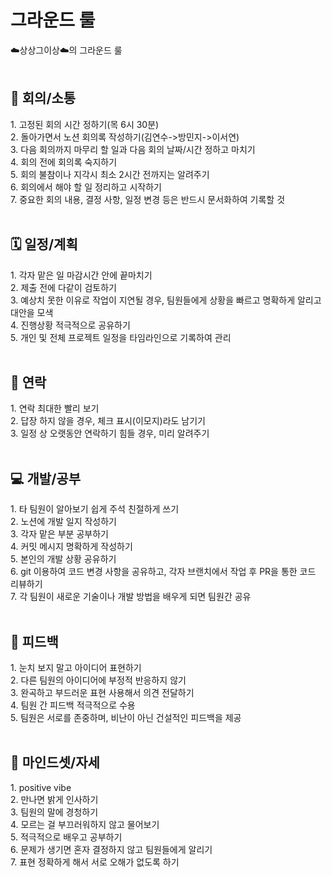 # 그라운드 룰

☁️상상그이상☁️의 그라운드 룰
</br>
</br>

<h2>🤹 회의/소통</h2>
	1. 고정된 회의 시간 정하기(목 6시 30분)</br>
  	2. 돌아가면서 노션 회의록 작성하기(김연수->방민지->이서연)</br>
  	3. 다음 회의까지 마무리 할 일과 다음 회의 날짜/시간 정하고 마치기</br>
 	4. 회의 전에 회의록 숙지하기</br>
  	5. 회의 불참이나 지각시 최소 2시간 전까지는 알려주기</br>
 	6. 회의에서 해야 할 일 정리하고 시작하기</br>
 	7. 중요한 회의 내용, 결정 사항, 일정 변경 등은 반드시 문서화하여 기록할 것</br>
</br>

<h2>🗓️ 일정/계획</h2>
 	1. 각자 맡은 일 마감시간 안에 끝마치기</br>
 	2. 제출 전에 다같이 검토하기</br>
 	3. 예상치 못한 이유로 작업이 지연될 경우, 팀원들에게 상황을 빠르고 명확하게 알리고 대안을 모색</br>
 	4. 진행상황 적극적으로 공유하기</br>
 	5. 개인 및 전체 프로젝트 일정을 타임라인으로 기록하여 관리</br>
</br>

<h2>📱 연락</h2>
	1. 연락 최대한 빨리 보기</br>
	2. 답장 하지 않을 경우, 체크 표시(이모지)라도 남기기</br>
	3. 일정 상 오랫동안 연락하기 힘들 경우, 미리 알려주기</br>
</br>

 <h2>💻 개발/공부</h2>
 	1. 타 팀원이 알아보기 쉽게 주석 친절하게 쓰기</br>
	2. 노션에 개발 일지 작성하기</br>
	3. 각자 맡은 부분 공부하기</br>
	4. 커밋 메시지 명확하게 작성하기</br>
	5. 본인의 개발 상황 공유하기</br>
	6. git 이용하여 코드 변경 사항을 공유하고, 각자 브랜치에서 작업 후 PR을 통한 코드 리뷰하기</br>
 	7. 각 팀원이 새로운 기술이나 개발 방법을 배우게 되면 팀원간 공유</br>

</br>

 <h2>🤝 피드백</h2>
 	1. 눈치 보지 말고 아이디어 표현하기</br>
	2. 다른 팀원의 아이디어에 부정적 반응하지 않기</br>
 	3. 완곡하고 부드러운 표현 사용해서 의견 전달하기</br>
  	4. 팀원 간 피드백 적극적으로 수용</br>
   	5. 팀원은 서로를 존중하며, 비난이 아닌 건설적인 피드백을 제공</br>
</br>

 <h2>🙂 마인드셋/자세</h2>
 	1. positive vibe</br>
	2. 만나면 밝게 인사하기</br>
	3. 팀원의 말에 경청하기</br>
	4. 모르는 걸 부끄러워하지 않고 물어보기</br>
	5. 적극적으로 배우고 공부하기</br>
 	6. 문제가 생기면 혼자 결정하지 않고 팀원들에게 알리기</br>
  	7. 표현 정확하게 해서 서로 오해가 없도록 하기</br>

